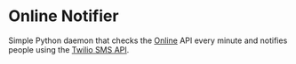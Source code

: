 # Online Notifier

Simple Python daemon that checks the [Online](https://online.ntnu.no) API every minute and notifies people using the [Twilio SMS API](http://twilio.com).
